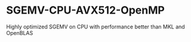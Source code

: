 # SGEMV-CPU-AVX512-OpenMP
Highly optimized SGEMV on CPU with performance better than MKL and OpenBLAS
